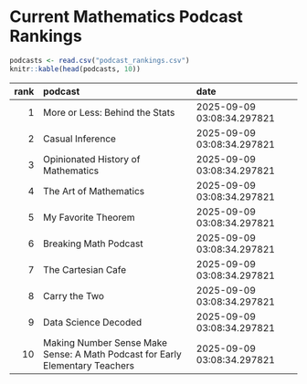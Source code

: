 # Current Mathematics Podcast Rankings


``` r
podcasts <- read.csv("podcast_rankings.csv")
knitr::kable(head(podcasts, 10))
```

| rank | podcast | date |
|---:|:---|:---|
| 1 | More or Less: Behind the Stats | 2025-09-09 03:08:34.297821 |
| 2 | Casual Inference | 2025-09-09 03:08:34.297821 |
| 3 | Opinionated History of Mathematics | 2025-09-09 03:08:34.297821 |
| 4 | The Art of Mathematics | 2025-09-09 03:08:34.297821 |
| 5 | My Favorite Theorem | 2025-09-09 03:08:34.297821 |
| 6 | Breaking Math Podcast | 2025-09-09 03:08:34.297821 |
| 7 | The Cartesian Cafe | 2025-09-09 03:08:34.297821 |
| 8 | Carry the Two | 2025-09-09 03:08:34.297821 |
| 9 | Data Science Decoded | 2025-09-09 03:08:34.297821 |
| 10 | Making Number Sense Make Sense: A Math Podcast for Early Elementary Teachers | 2025-09-09 03:08:34.297821 |
